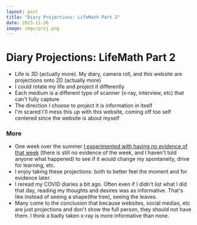 ```yaml
---
layout: post
title: "Diary Projections: LifeMath Part 2"
date: 2023-11-26
image: imgs/proj.png
---
```


# Diary Projections: LifeMath Part 2
- Life is 3D (actually more). My diary, camera roll, and this website are projections onto 2D (actually more)
- I could rotate my life and project it differently
- Each medium is a different type of scanner (x-ray, interview, etc) that can't fully capture
- The direction I choose to project it is information in itself
- I'm scared I'll mess this up with this website, coming off too self centered since the website is about myself
### More
- One week over the summer [I experimented with having no evidence of that week](https://julie-steele.github.io/goals-and-challenges) (there is still no evidence of the week, and I haven't told anyone what happened) to see if it would change my spontaneity, drive for learning, etc. 
- I enjoy taking these projections: both to better feel the moment and for evidence later. 
- I reread my COVID diaries a bit ago. Often even if I didn't list what I did that day, reading my thoughts and desires was as informative. That's like instead of seeing a shape(the tree), seeing the leaves.
- Many come to the conclusion that because websites, social medias, etc are just projections and don't show the full person, they should not have them. I think a badly taken x-ray is more informative than none. 




